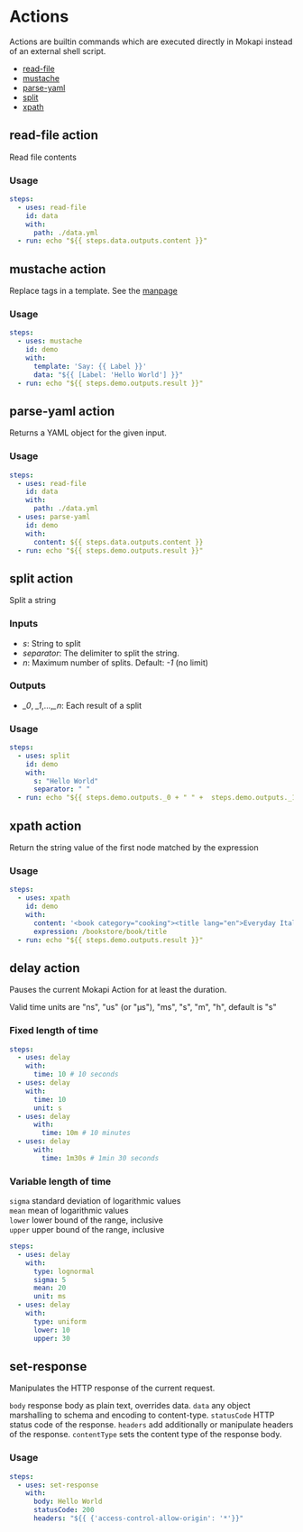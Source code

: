 # Actions
Actions are builtin commands which are executed directly in Mokapi instead of an external shell script.

- [read-file](./#read-file-action)
- [mustache](#mustache-action)
- [parse-yaml](#parse-yaml-action)
- [split](#split-action)
- [xpath](#xpath-action)

## read-file action
Read file contents

### Usage
```yaml
steps:
  - uses: read-file
    id: data
    with:
      path: ./data.yml
  - run: echo "${{ steps.data.outputs.content }}"
```

## mustache action
Replace tags in a template. See the [manpage](http://mustache.github.io/mustache.5.html)

### Usage
```yaml
steps:
  - uses: mustache
    id: demo
    with:
      template: 'Say: {{ Label }}'
      data: "${{ [Label: 'Hello World'] }}"
  - run: echo "${{ steps.demo.outputs.result }}"
```

## parse-yaml action
Returns a YAML object for the given input.

### Usage
```yaml
steps:
  - uses: read-file
    id: data
    with:
      path: ./data.yml
  - uses: parse-yaml
    id: demo
    with:
      content: ${{ steps.data.outputs.content }}
  - run: echo "${{ steps.demo.outputs.result }}"
```

## split action
Split a string

### Inputs
- *s*: String to split
- *separator*: The delimiter to split the string.
- *n*: Maximum number of splits. Default: *-1* (no limit)

### Outputs
- *_0*, *_1*,...,*_n*: Each result of a split

### Usage
```yaml
steps:
  - uses: split
    id: demo
    with:
      s: "Hello World"
      separator: " "
  - run: echo "${{ steps.demo.outputs._0 + " " +  steps.demo.outputs._1 }}"
```

## xpath action
Return the string value of the first node matched by the expression

### Usage
```yaml
steps:
  - uses: xpath
    id: demo
    with:
      content: '<book category="cooking"><title lang="en">Everyday Italian</title><author>Giada De Laurentiis</author><year>2005</year><price>30.00</price></book>'
      expression: /bookstore/book/title
  - run: echo "${{ steps.demo.outputs.result }}"
```

## delay action
Pauses the current Mokapi Action for at least the duration.

Valid time units are "ns", "us" (or "µs"), "ms", "s", "m", "h", default is "s"

### Fixed length of time

```yaml
steps:
  - uses: delay
    with:
      time: 10 # 10 seconds
  - uses: delay
    with:
      time: 10
      unit: s
  - uses: delay
      with:
        time: 10m # 10 minutes
  - uses: delay
      with:
        time: 1m30s # 1min 30 seconds
```

### Variable length of time

`sigma` standard deviation of logarithmic values<br />
`mean` mean of logarithmic values<br />
`lower` lower bound of the range, inclusive<br />
`upper` upper bound of the range, inclusive

```yaml
steps:
  - uses: delay
    with:
      type: lognormal
      sigma: 5
      mean: 20
      unit: ms
  - uses: delay
    with:
      type: uniform
      lower: 10
      upper: 30
```

## set-response
Manipulates the HTTP response of the current request.

`body` response body as plain text, overrides data.
`data` any object marshalling to schema and encoding to content-type.
`statusCode` HTTP status code of the response.
`headers` add additionally or manipulate headers of the response.
`contentType` sets the content type of the response body.

### Usage
```yaml
steps:
  - uses: set-response
    with:
      body: Hello World
      statusCode: 200
      headers: "${{ {'access-control-allow-origin': '*'}}"
```
